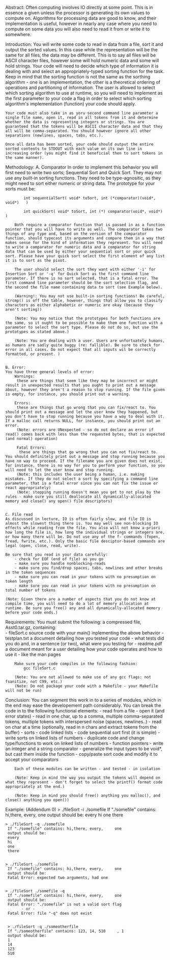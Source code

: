 Abstract:
	Often computing involves IO directly at some point. This is in essence a given unless the processor is generating its own values to compute on. Algorithms for processing data are good to know, and their implementation is useful, however in nearly any case where you need to compute on some data you will also need to read it from or write it to somewhere.

	
	
Introduction:
	You will write some code to read in data from a file, sort it and output the sorted values. In this case while the representation will be the same for all files, the data may be different. This is to say all files will be ASCII character files, however some will hold numeric data and some will hold strings. Your code will need to decide which type of information it is dealing with and select an appropriately-typed sorting function for the task. Keep in mind that the sorting function is not the same as the sorthing algorithm - one is an implementation, the other is a theoretical ordering of operations and partitioning of information. The user is allowed to select which sorting algorithm to use at runtime, so you will need to implement as the first parameter to your code a flag in order to select which sorting algorithm's implementation (function) your code should apply.
	
	Your code must also take in as yoru second command line parameter a single file name, open it, read in all tokens from it and determine whether the data is representing integers or strings. You are guaranteed that the tokens will be ASCII character data and that they all will be comma-separated. You should however ignore all other separations (newlines, spaces, tabs, etc.).
	
	Once all data has been sorted, your code should output the entire sorted contents to STDOUT with each value on its own line in increasing order (you might find it beneficial then to sort tokens in the same manner).
	

	
Methodology:
	A. Comparator
	In order to implement this behavior you will first need to write two sorts; Sequential Sort and Quick Sort. They may not use any built-in sorting functions. They need to be type-agnositic, as they might need to sort either numeric or string data. The prototype for your sorts must be:
	
			int sequentialSort( void* toSort, int (*comparator)(void*, void*)   )
			
			int quickSort( void* toSort, int (*) comparator(void*, void*) )
			
		Both require a comparator function that is passed in as a function pointer that you will have to write as well. The comparator takes two things of any type and, based on the version of the comparator function, should typecast its arguments and compare them in a way that makes sense for the kind of information they represent. You will need to write a comparator for numeric data and a comparator for string data that can be used by either your sequential sort or your quick sort. Please have your quick sort select the first element of any list it is to sort as the pivot.
		
		The user should select the sort they want with either '-i' for Insertion Sort or '-q' for Quick Sort as the first command line parameter. If there is no sort selected, that is a fatal error. The first command line parameter should be the sort selection flag, and the second the file name containing data to sort (see Example below).
		
		(Warning!: You may not use built-in sorting functions! Be careful, strcmp() is off the table, however, things that allow you to classify characters as either alphabetic or numeric are okay (because they aren't sorting))
		
		(Note: You may notice that the prototypes for both functions are the same, so it ought to be possible to make them one function with a parameter to select the sort type. Please do not do so, but use the prototypes as stated above.)
		
		(Note: You are dealing with a user. Users are unfortuately humans, as humans are sadly quite buggy (re: fallible). Be sure to check for error in all cases. Do not expect that all inputs wil be correctly formatted, or present. )
	
	
	B. Error:	
	You have three general levels of error:
		Warnings:
		 these are things that seem like they may be incorrect or might result in unexpected results that you ought to print out a message about, however they aren't a reason to stop running. If the file given is empty, for instance, you should print out a warning.
		 
		Errors:
		 these are things that go wrong that you can fix/react to. You should print out a message and let the user know they happened, but you don't have to stop running because you have a way to deal with it. If a malloc call returns NULL, for instance, you should print out an error.
		 (Note: errors are UNexpected - so do not declare an error if read() comes back with less than the requested bytes, that is expected (and normal) operation)
		 
		 Fatal Errors:
		  these are things that go wrong that you can not fix/react to. You should definitely print out a message and stop running because you have no way to proceed. If the filename you are given does not exist, for instance, there is no way for you to perform your function, so you will need to let the user know and stop running.
		 (Note: this includes the user being a human, i.e. making mistakes. If they do not select a sort by specifying a command line parameter, that is a fatal error since you can not fix the issue or react appropriately)
		 (Note: stopping running doesn't mean you get to not play by the rules - make sure you still deallocate all dynamically-allocated memory and close() any open() file descriptors)
	
	
	C. File read
	As discussed in lecture, IO is often fairly slow, and file IO is almost the slowest thing there is. You may well see non-blocking IO effects while reading from the file. You also will not know a-priori how long the file is, how long the individual strings or integers are, or how many there will be. Do not use any of the f- commands (fopen, fread, fwrite, etc.). Only the basic file desciptor-based commands are legal (open, close, read, write).
	
	Be sure that you read in your data carefully:
		- check for EOF (end of file) as you go
		- make sure you handle nonblocking-reads
		- make sure you find/drop spaces, tabs, newlines and other breaks in the token sequences
		- make sure you can read in your tokens with no presumption on token length
		- make sure you can read in your tokens with no presumption on total number of tokens

	(Note: Given there are a number of aspects that you do not know at compile time, you will need to do a lot of memory allocation at runtime. Be sure you free() any and all dynamically-allocated memory before your code ends.)

	
	
Requirements:
	You must submit the following:
		a compressed file, Asst0.tar.gz, containing:	
		- fileSort.c
			source code with your main() inplementing the above behavior
		- testplan.txt
			a document detailing how you tested your code - what tests did you do and, in a sentence (or two), what were you testing for
		- readme.pdf
			a document meant for a user detailing how your code operates and how to use it - like the man pages

		Make sure your code compiles in the following fashion:
			gcc fileSort.c
			
		(Note: You are not allowed to make use of any gcc flags: not fsanitize, not C99, etc.)
		(Note: Do not package your code with a Makefile - your Makefile will not be run)

		
		
Conclusion:
	You can segment this work in to a series of modules, which in the end may ease the developement path considerably. You can break the code in to the following functional elements:
		- read from a file
			- open it (and error states)
			- read in one char, up to a comma, multiple comma-separated tokens, multiple tokens with interspersed noise (spaces, newlines..)
			- read on char at a time (optionally, read in n chars and extract tokens from the buffer)
		- sorts
			- code linked lists
			- code sequential sort first (it is simple)
			- write sorts on linked lists of numbers
			- duplicate code and change type/functions to work on linked lists of numbers
		- function pointers
			- write an integer and a string comparator
			- generalize the input types to be void*, but cast them inside the function
			- copy/paste sort code and modify it to accept your comparators
			
		Each of these modules can be written - and tested - in isolation 

		(Note: Keep in mind the way you output the tokens will depend on what they represent - don't forget to select the printf() format code appropriately at the end.)
		
		(Note: Keep in mind you should free() anything you malloc(), and close() anything you open())

	

Example: (Addendum 0)
	> ./fileSort -i ./somefile
	 If "./somefile" contains: hi,there, every,     one
	 output should be:
	 every
	 hi
	 one
     there


	> ./fileSort -q ./somefile
	 If "./somefile" contains: hi,there, every,     one
	 output should be:
	 every
	 hi
	 one
     there
	
	
	> ./fileSort ./somefile
	 If "./somefile" contains: hi,there, every,     one
	 output should be:
	 Fatal Error: expected two arguments, had one
	  
	 
	> ./fileSort ./somefile -q
	 If "./somefile" contains: hi,there, every,     one
	 output should be:
	 Fatal Error: "./somefile" is not a valid sort flag 
	       - or -
     Fatal Error: file "-q" does not exist
	 
	 
	 > ./fileSort -q ./someotherfile
	 If "./someotherfile" contains: 123, 14, 510     , 1
	 output should be:
	 1
	 14
	 123
	 510
	 
	 
	 
	 
